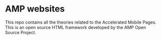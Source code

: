 # AMP websites
This repo contains all the theories related to the Accelerated Mobile Pages. This is an open source HTML framework developed by the AMP Open Source Project.
